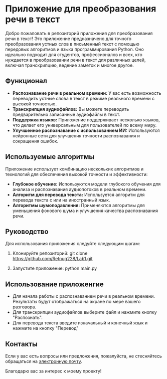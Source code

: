 # Приложение для преобразования речи в текст

Добро пожаловать в репозиторий приложения для преобразования речи в текст! Это приложение предназначено для точного преобразования устных слов в письменный текст с помощью передовых алгоритмов и языка программирования Python. Оно идеально подходит для студентов, профессионалов и всех, кто нуждается в преобразовании речи в текст для различных целей, включая транскрипцию, ведение заметок и многое другое.

## Функционал

- **Распознавание речи в реальном времени:** У вас есть возможность переводить устные слова в текст в режиме реального времени с высокой точностью.
- **Транскрипция аудиофайлов:** Вы можете переводить предварительно записанные аудиофайлы в текст.
- **Поддержка языков:** Приложение поддерживает несколько языков, что делает его универсальным для пользователей по всему миру.
- **Улучшенное распознавание с использованием ИИ:** Используются нейронные сети для улучшения точности распознавания и сокращения ошибок.

## Используемые алгоритмы

Приложение использует комбинацию нескольких алгоритмов и технологий для обеспечения высокой точности и эффективности:

- **Глубокое обучение:** Используются модели глубокого обучения для анализа и распознавания аудиопотоков в реальном времени.
- **Алгоритм для перевода текста:** Используется алгоритм для перевода текста с или на иностранный язык.
- **Алгоритмы шумоподавления:** Применяются алгоритмы для уменьшения фонового шума и улучшения качества распознавания речи.

## Руководство

Для использования приложения следуйте следующим шагам:

1. Клонируйте репозиторий:
git clone https://github.com/Retnug228/Lab1.git

2. Запустите приложение:
python main.py

## Использование приложенгие

- Для начала работы с распознаванием речи в реальном времени. Результаты будут отображаться на экране по мере вашего разговора.
- Для транскрипции аудиофайлов выберите файл и нажмите кнопку "Распознать".
- Для перевода текста введите изначальный и конечный язык и нажмите на кнопку "Перевод"

## Контакты

Если у вас есть вопросы или предложения, пожалуйста, не стесняйтесь обращаться на [электронную почту](mailto:retnug2005@gmail.com).

Благодарю вас за интерес к моему проекту!


